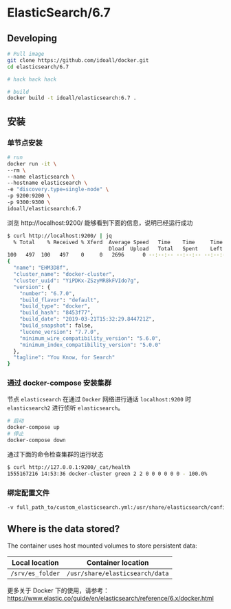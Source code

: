 # ElasticSearch/6.7



## Developing

```bash
# Pull image
git clone https://github.com/idoall/docker.git
cd elasticsearch/6.7

# hack hack hack

# build
docker build -t idoall/elasticsearch:6.7 .
```

## 安装

### 单节点安装

```bash
# run
docker run -it \
--rm \
--name elasticsearch \
--hostname elasticsearch \
-e "discovery.type=single-node" \
-p 9200:9200 \
-p 9300:9300 \
idoall/elasticsearch:6.7
```

浏览 http://localhost:9200/ 能够看到下面的信息，说明已经运行成功

```bash
$ curl http://localhost:9200/ | jq
  % Total    % Received % Xferd  Average Speed   Time    Time     Time  Current
                                 Dload  Upload   Total   Spent    Left  Speed
100   497  100   497    0     0   2696      0 --:--:-- --:--:-- --:--:--  2701
{
  "name": "EHM3D8f",
  "cluster_name": "docker-cluster",
  "cluster_uuid": "YiPDKx-ZSzyMR8kFVIdo7g",
  "version": {
    "number": "6.7.0",
    "build_flavor": "default",
    "build_type": "docker",
    "build_hash": "8453f77",
    "build_date": "2019-03-21T15:32:29.844721Z",
    "build_snapshot": false,
    "lucene_version": "7.7.0",
    "minimum_wire_compatibility_version": "5.6.0",
    "minimum_index_compatibility_version": "5.0.0"
  },
  "tagline": "You Know, for Search"
}
```

### 通过 docker-compose 安装集群

节点 `elasticsearch` 在通过 `Docker` 网络进行通话 `localhost:9200` 时 `elasticsearch2` 进行侦听 `elasticsearch`。

```bash
# 启动
docker-compose up
# 停止
docker-compose down
```
通过下面的命令检查集群的运行状态 
```bash
$ curl http://127.0.0.1:9200/_cat/health
1555167216 14:53:36 docker-cluster green 2 2 0 0 0 0 0 0 - 100.0%
```

### 绑定配置文件
```bash
-v full_path_to/custom_elasticsearch.yml:/usr/share/elasticsearch/config/elasticsearch.yml
```



## Where is the data stored? 

The container uses host mounted volumes to store persistent data:

| Local location         | Container location                       |
| ---------------------- | ---------------------------------------- |
| `/srv/es_folder` | `/usr/share/elasticsearch/data` |

更多关于 Docker 下的使用，请参考：https://www.elastic.co/guide/en/elasticsearch/reference/6.x/docker.html